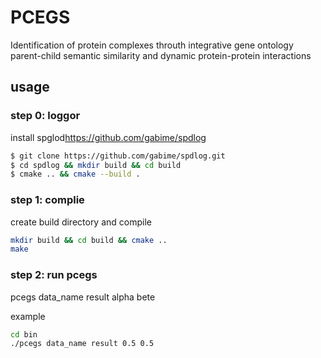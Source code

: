 # PCEGS
Identification of protein complexes throuth integrative gene ontology parent-child semantic similarity and dynamic protein-protein interactions

## usage
### step 0: loggor

install spglod<https://github.com/gabime/spdlog>
```bash
$ git clone https://github.com/gabime/spdlog.git
$ cd spdlog && mkdir build && cd build
$ cmake .. && cmake --build .
```

### step 1: complie
create build directory and compile

```bash
mkdir build && cd build && cmake ..
make
```
### step 2: run pcegs
pcegs data_name result alpha bete

example
```bash
cd bin
./pcegs data_name result 0.5 0.5
```